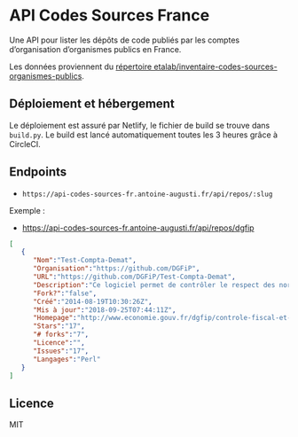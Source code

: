 # API Codes Sources France
Une API pour lister les dépôts de code publiés par les comptes d’organisation d’organismes publics en France.

Les données proviennent du [répertoire etalab/inventaire-codes-sources-organismes-publics](https://github.com/etalab/inventaire-codes-sources-organismes-publics/).

## Déploiement et hébergement
Le déploiement est assuré par Netlify, le fichier de build se trouve dans `build.py`. Le build est lancé automatiquement toutes les 3 heures grâce à CircleCI.

## Endpoints
- `https://api-codes-sources-fr.antoine-augusti.fr/api/repos/:slug`

Exemple :
- https://api-codes-sources-fr.antoine-augusti.fr/api/repos/dgfip
```json
[
   {
      "Nom":"Test-Compta-Demat",
      "Organisation":"https://github.com/DGFiP",
      "URL":"https://github.com/DGFiP/Test-Compta-Demat",
      "Description":"Ce logiciel permet de contrôler le respect des normes des fichiers d'écritures comptables (FEC) conformément aux dispositions de l'article A.47 A-1 du livre des procédures fiscales.",
      "Fork?":"false",
      "Créé":"2014-08-19T10:30:26Z",
      "Mis à jour":"2018-09-25T07:44:11Z",
      "Homepage":"http://www.economie.gouv.fr/dgfip/controle-fiscal-et-lutte-contre-fraude",
      "Stars":"17",
      "# forks":"7",
      "Licence":"",
      "Issues":"17",
      "Langages":"Perl"
   }
]
```

## Licence
MIT
